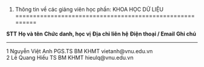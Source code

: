 1. Thông tin về các giảng viên học phần: KHOA HỌC DỮ LIỆU
=========================================================

  **STT**   **Họ và tên**     **Chức danh, học vị**   **Địa chỉ liên hệ**   **Điện thoại / Email**   **Ghi chú**
  --------- ----------------- ----------------------- --------------------- ------------------------ -------------
  1         Nguyễn Việt Anh   PGS.TS                  BM KHMT               vietanh\@vnu.edu.vn      
  2         Lê Quang Hiếu     TS                      BM KHMT               hieulq\@vnu.edu.vn       

